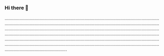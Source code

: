 ### Hi there 👋

..........................................................................................................................................................................................................................................................................................................................................................................................................................................................................................................................................................................................................................................................................................................................................................................................................................